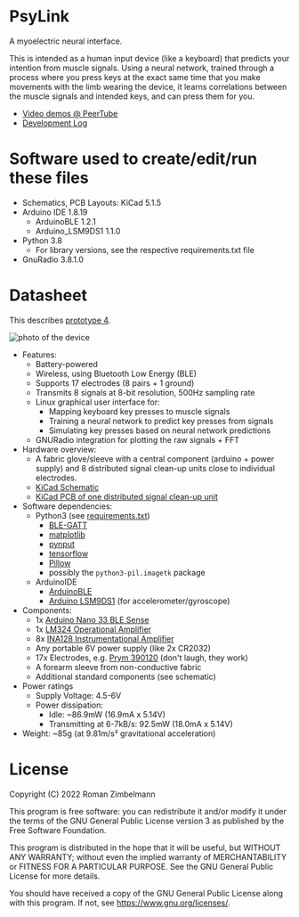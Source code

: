 # PsyLink

A myoelectric neural interface.

This is intended as a human input device (like a keyboard) that predicts your
intention from muscle signals.  Using a neural network, trained through a
process where you press keys at the exact same time that you make movements
with the limb wearing the device, it learns correlations between the muscle
signals and intended keys, and can press them for you.

- [Video demos @ PeerTube](https://peertube.linuxrocks.online/video-channels/psylink/videos)
- [Development Log](https://psylink.me/blog)

# Software used to create/edit/run these files

- Schematics, PCB Layouts: KiCad 5.1.5
- Arduino IDE 1.8.19
    - ArduinoBLE 1.2.1
    - Arduino\_LSM9DS1 1.1.0
- Python 3.8
    - For library versions, see the respective requirements.txt file
- GnuRadio 3.8.1.0

# Datasheet

This describes [prototype 4](https://psylink.me/p4).

![photo of the device](https://psylink.me/img/prototypes/p4.jpg)

- Features:
    - Battery-powered
    - Wireless, using Bluetooth Low Energy (BLE)
    - Supports 17 electrodes (8 pairs + 1 ground)
    - Transmits 8 signals at 8-bit resolution, 500Hz sampling rate
    - Linux graphical user interface for:
        - Mapping keyboard key presses to muscle signals
        - Training a neural network to predict key presses from signals
        - Simulating key presses based on neural network predictions
    - GNURadio integration for plotting the raw signals + FFT
- Hardware overview:
    - A fabric glove/sleeve with a central component (arduino + power supply)
      and 8 distributed signal clean-up units close to individual electrodes.
    - [KiCad Schematic](schematics/myocular0.5.1.sch)
    - [KiCad PCB of one distributed signal clean-up unit](schematics/myocular0.5.1d.kicad_pcb)
- Software dependencies:
    - Python3 (see [requirements.txt](../../Downloads/psylink-master2/psylink/python/requirements.txt))
        - [BLE-GATT](https://pypi.org/project/BLE-GATT/)
        - [matplotlib](https://matplotlib.org/)
        - [pynput](https://pypi.org/project/pynput/)
        - [tensorflow](https://www.tensorflow.org/)
        - [Pillow](https://python-pillow.org)
        - possibly the `python3-pil.imagetk` package
    - ArduinoIDE
        - [ArduinoBLE](https://www.arduino.cc/en/Reference/ArduinoBLE)
        - [Arduino LSM9DS1](https://www.arduino.cc/en/Reference/ArduinoLSM9DS1) (for accelerometer/gyroscope)
- Components:
    - 1x [Arduino Nano 33 BLE Sense](https://store.arduino.cc/arduino-nano-33-ble-sense)
    - 1x [LM324 Operational Amplifier](https://www.ti.com/product/LM324)
    - 8x [INA128 Instrumentational Amplifier](https://www.ti.com/product/INA128)
    - Any portable 6V power supply (like 2x CR2032)
    - 17x Electrodes, e.g. [Prym 390120](https://www.prym.com/en/non-sew-refill-for-390120-smooth-cap-10mm-silver-coloured-390104) (don't laugh, they work)
    - A forearm sleeve from non-conductive fabric
    - Additional standard components (see schematic)
- Power ratings
    - Supply Voltage: 4.5-6V
    - Power dissipation:
        - Idle: ~86.9mW (16.9mA x 5.14V)
        - Transmitting at 6-7kB/s: 92.5mW (18.0mA x 5.14V)
- Weight: ~85g (at 9.81m/s² gravitational acceleration)

# License

Copyright (C) 2022  Roman Zimbelmann

This program is free software: you can redistribute it and/or modify
it under the terms of the GNU General Public License version 3 as
published by the Free Software Foundation.

This program is distributed in the hope that it will be useful,
but WITHOUT ANY WARRANTY; without even the implied warranty of
MERCHANTABILITY or FITNESS FOR A PARTICULAR PURPOSE.  See the
GNU General Public License for more details.

You should have received a copy of the GNU General Public License
along with this program.  If not, see <https://www.gnu.org/licenses/>.
